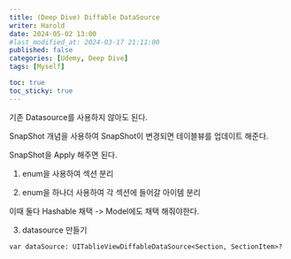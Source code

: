 ```yaml
---
title: (Deep Dive) Diffable DataSource
writer: Harold
date: 2024-05-02 13:00
#last_modified_at: 2024-03-17 21:11:00
published: false
categories: [Udemy, Deep Dive]
tags: [Myself]

toc: true
toc_sticky: true
---
```


기존 Datasource를 사용하지 않아도 된다.

SnapShot 개념을 사용하여 SnapShot이 변경되면 테이블뷰를 업데이트 해준다.

SnapShot을 Apply 해주면 된다.

1. enum을 사용하여 섹션 분리

2. enum을 하나더 사용하여 각 섹션에 들어갈 아이템 분리

이때 둘다 Hashable 채택 -> Model에도 채택 해줘야한다.

3. datasource 만들기

`var dataSource: UITablieViewDiffableDataSource<Section, SectionItem>?`